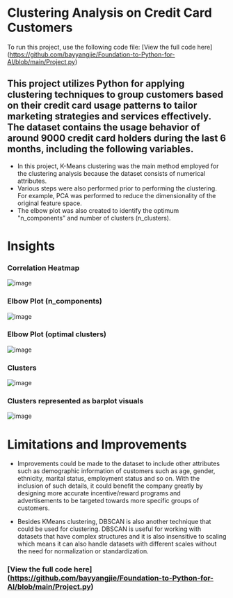 # Clustering Analysis on Credit Card Customers

To run this project, use the following code file:
[View the full code here] (https://github.com/bayyangjie/Foundation-to-Python-for-AI/blob/main/Project.py)

## This project utilizes Python for applying clustering techniques to group customers based on their credit card usage patterns to tailor marketing strategies and services effectively. The dataset contains the usage behavior of around 9000 credit card holders during the last 6 months, including the following variables.

* In this project, K-Means clustering was the main method employed for the clustering analysis because the dataset consists of numerical attributes.
* Various steps were also performed prior to performing the clustering. For example, PCA was performed to reduce the dimensionality of the original feature space.
* The elbow plot was also created to identify the optimum "n_components" and number of clusters (n_clusters).

# Insights

### Correlation Heatmap

![image](https://github.com/user-attachments/assets/b2c5c71c-7bfe-4372-90a1-8b588bf0fca1)

### Elbow Plot (n_components)

![image](https://github.com/user-attachments/assets/2902aff7-50c8-48e8-9c61-16579b8c6b7d)

### Elbow Plot (optimal clusters)

![image](https://github.com/user-attachments/assets/401b38d6-e006-4def-bdd2-750a352985e3)

### Clusters

![image](https://github.com/user-attachments/assets/542bfff8-04ef-462e-8395-57c9f53805c0)

### Clusters represented as barplot visuals 

![image](https://github.com/user-attachments/assets/36b48e4c-5f38-4422-9db6-439476f1d062)

# Limitations and Improvements
* Improvements could be made to the dataset to include other attributes such as demographic information of customers such as age, gender, ethnicity, marital status, employment status and so on. With the inclusion of such details, it could benefit the company greatly by designing more accurate incentive/reward programs and advertisements to be targeted towards more specific groups of customers. 

* Besides KMeans clustering, DBSCAN is also another technique that could be used for clustering. DBSCAN is useful for working with datasets that have complex structures and it is also insensitive to scaling which means it can also handle datasets with different scales without the need for normalization or standardization.

### [View the full code here] (https://github.com/bayyangjie/Foundation-to-Python-for-AI/blob/main/Project.py)
